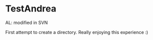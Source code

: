 TestAndrea
==========

AL: modified in SVN

First attempt to create a directory. Really enjoying this experience :)
